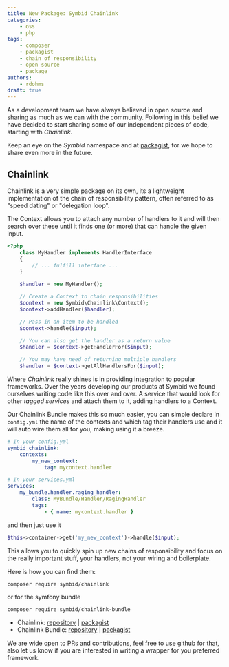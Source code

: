 ```yaml
---
title: New Package: Symbid Chainlink
categories:
    - oss
    - php
tags:
    - composer
    - packagist
    - chain of responsibility
    - open source
    - package
authors:
    - rdohms
draft: true
---
```


As a development team we have always believed in open source and sharing as much as we can with the community. Following in this belief we have decided to start sharing some of our independent pieces of code, starting with *Chainlink*.

Keep an eye on the *Symbid* namespace and at [packagist](http://packagist.com/package/symbid), for we hope to share even more in the future.


## Chainlink

Chainlink is a very simple package on its own, its a lightweight implementation of the chain of responsibility pattern, often referred to as "speed dating" or "delegation loop".

The Context allows you to attach any number of handlers to it and will then search over these until it finds one (or more) that can handle the given input.

~~~php
<?php
    class MyHandler implements HandlerInterface
    {
        // ... fulfill interface ...
    }

    $handler = new MyHandler();

    // Create a Context to chain responsibilities
    $context = new Symbid\Chainlink\Context();
    $context->addHandler($handler);

    // Pass in an item to be handled
    $context->handle($input);

    // You can also get the handler as a return value
    $handler = $context->getHandlerFor($input);

    // You may have need of returning multiple handlers
    $handler = $context->getAllHandlersFor($input);
~~~

Where *Chainlink* really shines is in providing integration to popular frameworks. Over the years developing our products at Symbid we found ourselves writing code like this over and over. A service that would look for other *tagged services* and attach them to it, adding handlers to a Context.

Our Chainlink Bundle makes this so much easier, you can simple declare in `config.yml` the name of the contexts and which tag their handlers use and it will auto wire them all for you, making using it a breeze.

~~~yaml
# In your config.yml
symbid_chainlink:
    contexts:
        my_new_context:
            tag: mycontext.handler

# In your services.yml
services:
    my_bundle.handler.raging_handler:
        class: MyBundle/Handler/RagingHandler
        tags:
            - { name: mycontext.handler }
~~~

and then just use it

~~~php
$this->container->get('my_new_context')->handle($input);
~~~

This allows you to quickly spin up new chains of responsibility and focus on the really important stuff, your handlers, not your wiring and boilerplate.

Here is how you can find them:

```
composer require symbid/chainlink
```

or for the symfony bundle

```
composer require symbid/chainlink-bundle
```

* Chainlink: [repository](http://github.com/Symbid/chainlink) | [packagist](https://packagist.org/packages/symbid/chainlink)
* Chainlink Bundle: [repository](http://github.com/Symbid/chainlink-bundle) | [packagist](https://packagist.org/packages/symbid/chainlink-bundle)

We are wide open to PRs and contributions, feel free to use github for that, also let us know if you are interested in writing a wrapper for you preferred framework.
